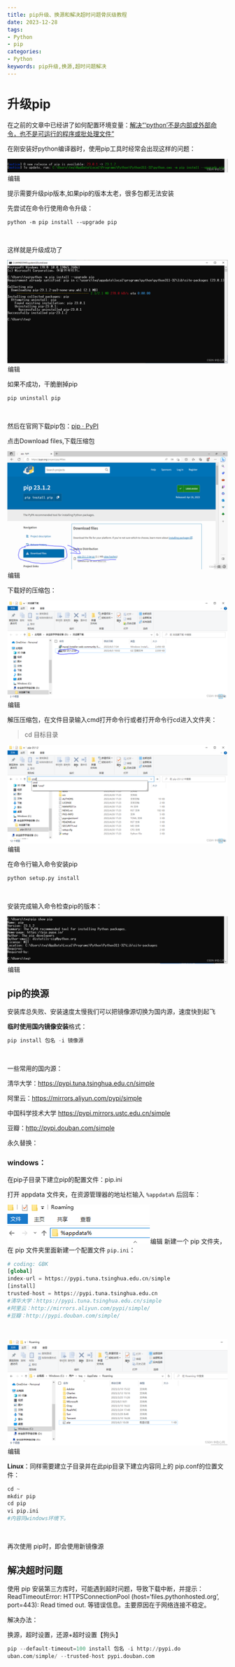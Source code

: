 ```yaml
---
title: pip升级、换源和解决超时问题骨灰级教程
date: 2023-12-28 
tags: 
- Python
- pip
categories:
- Python
keywords: pip升级,换源,超时问题解决
---
```


#  升级pip

在之前的文章中已经讲了如何配置环境变量：[解决“‘python’不是内部或外部命令，也不是可运行的程序或批处理文件”](http://t.csdn.cn/iRz1U)

在刚安装好python编译器时，使用pip工具时经常会出现这样的问题：

![img](pip%E5%8D%87%E7%BA%A7%E3%80%81%E6%8D%A2%E6%BA%90%E5%92%8C%E8%A7%A3%E5%86%B3%E8%B6%85%E6%97%B6%E9%97%AE%E9%A2%98%E9%AA%A8%E7%81%B0%E7%BA%A7%E6%95%99%E7%A8%8B-md/7885147a7a4a4495b454d34042d74e42.png)![点击并拖拽以移动](data:image/gif;base64,R0lGODlhAQABAPABAP///wAAACH5BAEKAAAALAAAAAABAAEAAAICRAEAOw==)编辑

提示需要升级pip版本,如果pip的版本太老，很多包都无法安装

先尝试在命令行使用命令升级：

```
python -m pip install --upgrade pip
```

![点击并拖拽以移动](data:image/gif;base64,R0lGODlhAQABAPABAP///wAAACH5BAEKAAAALAAAAAABAAEAAAICRAEAOw==)

这样就是升级成功了

![img](pip%E5%8D%87%E7%BA%A7%E3%80%81%E6%8D%A2%E6%BA%90%E5%92%8C%E8%A7%A3%E5%86%B3%E8%B6%85%E6%97%B6%E9%97%AE%E9%A2%98%E9%AA%A8%E7%81%B0%E7%BA%A7%E6%95%99%E7%A8%8B-md/c15267c4efe8471c87f969d8700b98ce.png)![点击并拖拽以移动](data:image/gif;base64,R0lGODlhAQABAPABAP///wAAACH5BAEKAAAALAAAAAABAAEAAAICRAEAOw==)编辑



如果不成功，干脆删掉pip

```python
pip uninstall pip
```

![点击并拖拽以移动](data:image/gif;base64,R0lGODlhAQABAPABAP///wAAACH5BAEKAAAALAAAAAABAAEAAAICRAEAOw==)

然后在官网下载pip包：[pip · PyPI](https://pypi.org/project/pip/)

点击Download files,下载压缩包

![img](pip%E5%8D%87%E7%BA%A7%E3%80%81%E6%8D%A2%E6%BA%90%E5%92%8C%E8%A7%A3%E5%86%B3%E8%B6%85%E6%97%B6%E9%97%AE%E9%A2%98%E9%AA%A8%E7%81%B0%E7%BA%A7%E6%95%99%E7%A8%8B-md/c0172dd3b1e2437397c39de40d46df5f.png)![点击并拖拽以移动](data:image/gif;base64,R0lGODlhAQABAPABAP///wAAACH5BAEKAAAALAAAAAABAAEAAAICRAEAOw==)编辑



 下载好的压缩包：

![img](pip%E5%8D%87%E7%BA%A7%E3%80%81%E6%8D%A2%E6%BA%90%E5%92%8C%E8%A7%A3%E5%86%B3%E8%B6%85%E6%97%B6%E9%97%AE%E9%A2%98%E9%AA%A8%E7%81%B0%E7%BA%A7%E6%95%99%E7%A8%8B-md/3b676ad892de4155954743a2f15a9a6f.png)![点击并拖拽以移动](data:image/gif;base64,R0lGODlhAQABAPABAP///wAAACH5BAEKAAAALAAAAAABAAEAAAICRAEAOw==)编辑

解压压缩包，在文件目录输入cmd打开命令行或者打开命令行cd进入文件夹：

> cd 目标目录 

 ![img](pip%E5%8D%87%E7%BA%A7%E3%80%81%E6%8D%A2%E6%BA%90%E5%92%8C%E8%A7%A3%E5%86%B3%E8%B6%85%E6%97%B6%E9%97%AE%E9%A2%98%E9%AA%A8%E7%81%B0%E7%BA%A7%E6%95%99%E7%A8%8B-md/e9d8454af30d43d3b93d77d685e8a88b.png)![点击并拖拽以移动](data:image/gif;base64,R0lGODlhAQABAPABAP///wAAACH5BAEKAAAALAAAAAABAAEAAAICRAEAOw==)编辑

在命令行输入命令安装pip

```python
python setup.py install
```

![点击并拖拽以移动](data:image/gif;base64,R0lGODlhAQABAPABAP///wAAACH5BAEKAAAALAAAAAABAAEAAAICRAEAOw==)

 安装完成输入命令检查pip的版本：

![img](pip%E5%8D%87%E7%BA%A7%E3%80%81%E6%8D%A2%E6%BA%90%E5%92%8C%E8%A7%A3%E5%86%B3%E8%B6%85%E6%97%B6%E9%97%AE%E9%A2%98%E9%AA%A8%E7%81%B0%E7%BA%A7%E6%95%99%E7%A8%8B-md/efab185a74ca4713beed0043f72c2e85.png)![点击并拖拽以移动](data:image/gif;base64,R0lGODlhAQABAPABAP///wAAACH5BAEKAAAALAAAAAABAAEAAAICRAEAOw==)编辑

##  pip的换源

安装库总失败、安装速度太慢我们可以把镜像源切换为国内源，速度快到起飞

**临时使用国内镜像安装**格式：

```python
pip install 包名 -i 镜像源
```

![点击并拖拽以移动](data:image/gif;base64,R0lGODlhAQABAPABAP///wAAACH5BAEKAAAALAAAAAABAAEAAAICRAEAOw==)

一些常用的国内源：

清华大学：https://pypi.tuna.tsinghua.edu.cn/simple

阿里云：https://mirrors.aliyun.com/pypi/simple

中国科学技术大学 https://pypi.mirrors.ustc.edu.cn/simple

豆瓣：http://pypi.douban.com/simple


 永久替换：

### windows：

在pip子目录下建立pip的配置文件：pip.ini

打开 appdata 文件夹，在资源管理器的地址栏输入 `%appdata%` 后回车：

![在这里插入图片描述](pip%E5%8D%87%E7%BA%A7%E3%80%81%E6%8D%A2%E6%BA%90%E5%92%8C%E8%A7%A3%E5%86%B3%E8%B6%85%E6%97%B6%E9%97%AE%E9%A2%98%E9%AA%A8%E7%81%B0%E7%BA%A7%E6%95%99%E7%A8%8B-md/20210508192633540.png)![点击并拖拽以移动](data:image/gif;base64,R0lGODlhAQABAPABAP///wAAACH5BAEKAAAALAAAAAABAAEAAAICRAEAOw==)编辑
 新建一个 pip 文件夹，在 pip 文件夹里面新建一个配置文件 `pip.ini`：

```python
# coding: GBK
[global]
index-url = https://pypi.tuna.tsinghua.edu.cn/simple
[install]
trusted-host = https://pypi.tuna.tsinghua.edu.cn
#清华大学：https://pypi.tuna.tsinghua.edu.cn/simple
#阿里云：http://mirrors.aliyun.com/pypi/simple/
#豆瓣：http://pypi.douban.com/simple/
```

![点击并拖拽以移动](data:image/gif;base64,R0lGODlhAQABAPABAP///wAAACH5BAEKAAAALAAAAAABAAEAAAICRAEAOw==)

![img](pip%E5%8D%87%E7%BA%A7%E3%80%81%E6%8D%A2%E6%BA%90%E5%92%8C%E8%A7%A3%E5%86%B3%E8%B6%85%E6%97%B6%E9%97%AE%E9%A2%98%E9%AA%A8%E7%81%B0%E7%BA%A7%E6%95%99%E7%A8%8B-md/2ad6cc393fd94c71b45c5f8e7a864a0d.png)![点击并拖拽以移动](data:image/gif;base64,R0lGODlhAQABAPABAP///wAAACH5BAEKAAAALAAAAAABAAEAAAICRAEAOw==)编辑

 **Linux**：同样需要建立子目录并在此pip目录下建立内容同上的 pip.conf的位置文件：

```python
cd ~
mkdir pip
cd pip
vi pip.ini
#内容同windows环境下。
```

![点击并拖拽以移动](data:image/gif;base64,R0lGODlhAQABAPABAP///wAAACH5BAEKAAAALAAAAAABAAEAAAICRAEAOw==)

再次使用 pip时，即会使用新镜像源

## 解决超时问题

使用 pip 安装第三方库时，可能遇到超时问题，导致下载中断，并提示：ReadTimeoutError: HTTPSConnectionPool (host=‘files.pythonhosted.org’, port=443): Read timed out. 等错误信息。主要原因在于网络连接不稳定。

解决办法：

换源，超时设置，还源+超时设置【狗头】

```python
pip --default-timeout=100 install 包名 -i http://pypi.do
uban.com/simple/ --trusted-host pypi.douban.com
```

![点击并拖拽以移动](data:image/gif;base64,R0lGODlhAQABAPABAP///wAAACH5BAEKAAAALAAAAAABAAEAAAICRAEAOw==)

